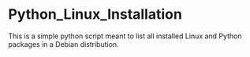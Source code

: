 # Python_Linux_Installation
This is a simple python script meant to list all installed Linux and Python packages in a Debian distribution. 
